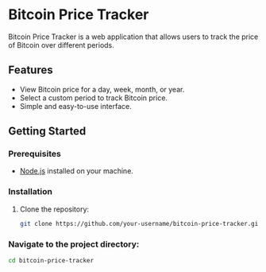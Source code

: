 # Bitcoin Price Tracker

Bitcoin Price Tracker is a web application that allows users to track the price of Bitcoin over different periods.

## Features

- View Bitcoin price for a day, week, month, or year.
- Select a custom period to track Bitcoin price.
- Simple and easy-to-use interface.

## Getting Started

### Prerequisites

- [Node.js](https://nodejs.org/) installed on your machine.

### Installation

1. Clone the repository:

   ```bash
   git clone https://github.com/your-username/bitcoin-price-tracker.git

### Navigate to the project directory:

   ```bash
   cd bitcoin-price-tracker
